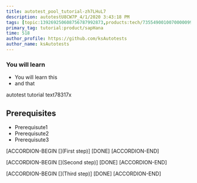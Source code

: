 ```yaml
---
title: autotest_pool_tutorial-zh7LHuL7
description: autotestU8CW7P_4/1/2020 3:43:18 PM
tags: [topic:139269250608756787992873,products:tech/73554900100700000996,tutorial:experience/advanced]
primary_tag: tutorial:product/sapHana
time: 518
author_profile: https://github.com/ksAutotests
author_name: ksAutotests
---
```

### You will learn
- You will learn this
- and that

autotest tutorial text78317x

## Prerequisites
- Prerequisute1
- Prerequisute2
- Prerequisute3

[ACCORDION-BEGIN [](First step)]
[DONE]
[ACCORDION-END]

[ACCORDION-BEGIN [](Second step)]
[DONE]
[ACCORDION-END]

[ACCORDION-BEGIN [](Third step)]
[DONE]
[ACCORDION-END]

